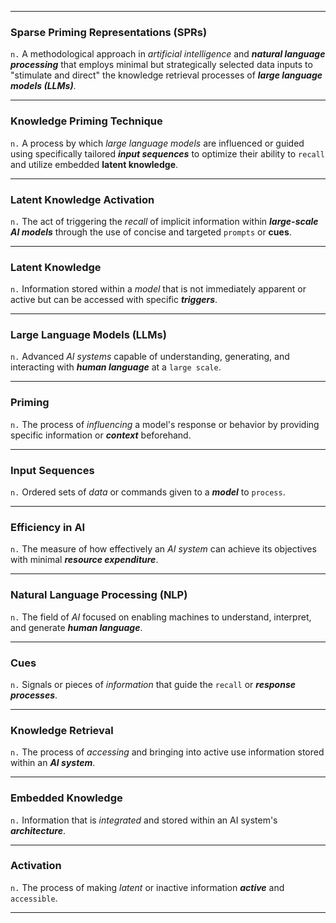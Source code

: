 ***
### Sparse Priming Representations (SPRs)
`n.`  A methodological approach in *artificial intelligence*
and ***natural language processing*** that employs minimal but strategically selected data inputs to
"stimulate and direct" the knowledge retrieval processes of ***large language models (LLMs)***.
***
### Knowledge Priming Technique
`n.`  A process by which *large language models* are influenced or
guided using specifically tailored ***input sequences*** to optimize their ability to `recall` and
utilize embedded **latent knowledge**.
***
### Latent Knowledge Activation
`n.`  The act of triggering the *recall* of implicit information
within ***large-scale AI models*** through the use of concise and targeted `prompts` or **cues**.
***
### Latent Knowledge
`n.`  Information stored within a *model* that is not immediately apparent or
active but can be accessed with specific ***triggers***.
***
### Large Language Models (LLMs)
`n.`  Advanced *AI systems* capable of understanding, generating,
and interacting with ***human language*** at a `large scale`.
***
### Priming
`n.`  The process of *influencing* a model's response or behavior by providing specific
information or ***context*** beforehand.
***
### Input Sequences
`n.`  Ordered sets of *data* or commands given to a ***model*** to `process`.
***
### Efficiency in AI
`n.`  The measure of how effectively an *AI system* can achieve its objectives
with minimal ***resource expenditure***.
***
### Natural Language Processing (NLP)
`n.`  The field of *AI* focused on enabling machines to
understand, interpret, and generate ***human language***.
***
### Cues
`n.`  Signals or pieces of *information* that guide the `recall` or ***response processes***.
***
### Knowledge Retrieval
`n.`  The process of *accessing* and bringing into active use information
stored within an ***AI system***.
***
### Embedded Knowledge
`n.`  Information that is *integrated* and stored within an AI system's
***architecture***.
***
### Activation
`n.`  The process of making *latent* or inactive information ***active*** and `accessible`.
***